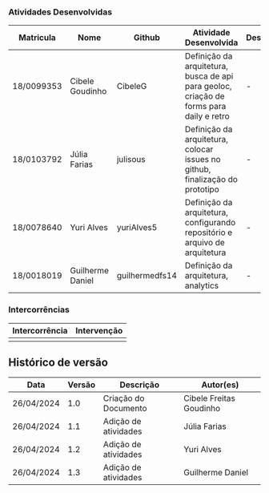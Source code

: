 ### Atividades Desenvolvidas

| Matricula  | Nome            | Github          | Atividade Desenvolvida                                                                                                                                             | Desafios                                                                     | Soluções                                                                          |
| ---------- | --------------- | --------------- | ------------------------------------------------------------------------------------------------------------------------------------------------------------------ | ---------------------------------------------------------------------------- | --------------------------------------------------------------------------------- |
| 18/0099353 | Cibele Goudinho | CibeleG         | Definição da arquitetura, busca de api para geoloc, criação de forms para daily e retro                                                                                                        | -  | -  |
| 18/0103792 | Júlia Farias | julisous         | Definição da arquitetura, colocar issues no github, finalização do prototipo | - | - |
| 18/0078640 | Yuri Alves | yuriAlves5         | Definição da arquitetura, configurando repositório e arquivo de arquitetura | - | - |
| 18/0018019 | Guilherme Daniel | guilhermedfs14     | Definição da arquitetura, analytics | - | - |


### Intercorrências

| Intercorrência                                    | Intervenção                           |
| ------------------------------------------------- | ------------------------------------- |
|  |  |

## Histórico de versão

| Data       | Versão | Descrição                                       | Autor(es)               |
| ---------- | ------ | ----------------------------------------------- | ----------------------- |
| 26/04/2024 | 1.0    | Criação do Documento                            | Cibele Freitas Goudinho |
| 26/04/2024 | 1.1    | Adição de atividades                            | Júlia Farias |
| 26/04/2024 | 1.2    | Adição de atividades                            | Yuri Alves |
| 26/04/2024 | 1.3    | Adição de atividades                            | Guilherme Daniel |
